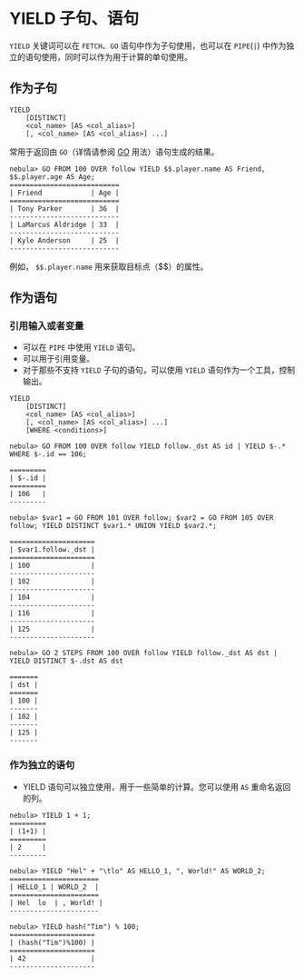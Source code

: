 # YIELD 子句、语句

`YIELD` 关键词可以在 `FETCH`、`GO` 语句中作为子句使用，也可以在 `PIPE`(`|`) 中作为独立的语句使用，同时可以作为用于计算的单句使用。

## 作为子句

```ngql
YIELD
    [DISTINCT]
    <col_name> [AS <col_alias>]
    [, <col_name> [AS <col_alias>] ...]
```

常用于返回由 `GO`（详情请参阅 [GO](go-syntax.md) 用法）语句生成的结果。

```ngql
nebula> GO FROM 100 OVER follow YIELD $$.player.name AS Friend, $$.player.age AS Age;
===========================
| Friend            | Age |
===========================
| Tony Parker       | 36  |
---------------------------
| LaMarcus Aldridge | 33  |
---------------------------
| Kyle Anderson     | 25  |
---------------------------
```

例如， `$$.player.name` 用来获取目标点（$$）的属性。

## 作为语句

### 引用输入或者变量

- 可以在 `PIPE` 中使用 `YIELD` 语句。
- 可以用于引用变量。
- 对于那些不支持 `YIELD` 子句的语句，可以使用 `YIELD` 语句作为一个工具，控制输出。

```ngql
YIELD
    [DISTINCT]
    <col_name> [AS <col_alias>]
    [, <col_name> [AS <col_alias>] ...]
    [WHERE <conditions>]
```

```ngql
nebula> GO FROM 100 OVER follow YIELD follow._dst AS id | YIELD $-.* WHERE $-.id == 106;

=========
| $-.id |
=========
| 106   |
---------

nebula> $var1 = GO FROM 101 OVER follow; $var2 = GO FROM 105 OVER follow; YIELD DISTINCT $var1.* UNION YIELD $var2.*;

=====================
| $var1.follow._dst |
=====================
| 100               |
---------------------
| 102               |
---------------------
| 104               |
---------------------
| 116               |
---------------------
| 125               |
---------------------

nebula> GO 2 STEPS FROM 100 OVER follow YIELD follow._dst AS dst | YIELD DISTINCT $-.dst AS dst

=======
| dst |
=======
| 100 |
-------
| 102 |
-------
| 125 |
-------
```

### 作为独立的语句

- YIELD 语句可以独立使用，用于一些简单的计算。您可以使用 `AS` 重命名返回的列。

```ngql
nebula> YIELD 1 + 1;
=========
| (1+1) |
=========
| 2     |
---------

nebula> YIELD "Hel" + "\tlo" AS HELLO_1, ", World!" AS WORLD_2;
======================
| HELLO_1 | WORLD_2  |
======================
| Hel  lo  | , World! |
----------------------

nebula> YIELD hash("Tim") % 100;
=====================
| (hash("Tim")%100) |
=====================
| 42                |
---------------------

```
